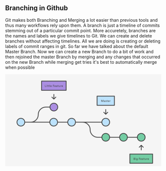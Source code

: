 ## Branching in Github

Git makes both Branching and Merging a lot easier than previous tools and thus many workflows rely upon them. A branch is just a timeline of commits stemming out of a particular commit point. More accuretely, branches are the names and labels we give timelines to Git.  We can create and delete branches without affecting timelines. All we are doing is creating or deleting labels of commit ranges in git. So far we have talked about the default Master Branch. Now we can create a new Branch to do a bit of work and then rejoined the master Branch by merging and any changes that occurred on the new Branch while merging get tries it's best to automatically merge when possible 

![pullchart](imgs/branch1.png)